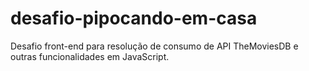 # desafio-pipocando-em-casa
Desafio front-end para resolução de consumo de API TheMoviesDB e outras funcionalidades em JavaScript.
